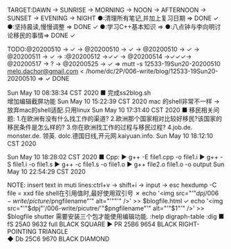 TARGET:DAWN → SUNRISE → MORNING → NOON → AFTERNOON → SUNSET → EVENING → NIGHT
●:清理所有笔记,并加上复习日期 ⇒ DONE ✓
●:坚持晨读,慢慢调整 ⇒ DONE ✓ 
●:学习C++基本知识 ⇒ 
●:八点钟与李向明讨论移民的事情⇒ DONE ✓

TODO:@20200510 → ✓ → @20200510 → ✓ → @20200510 → ✓ → @20200511 → ✓ → 
    :@20200512 →✓✓ → @20200514 →✓✓✓→ @20200517 → ? → @20200525 → ✓ ⇒ 
mutt -s 12533-19Sun20-20200510 melo.dachor@gmail.com < /home/dc/2P/006-write/blog/12533-19Sun20-20200510 ⇒ ✓ DONE


Sun May 10 08:38:34 CST 2020
    ■ 完成ss2blog.sh        
    增加编辑截屏功能
Sun May 10 15:22:39 CST 2020
    mac 的shell非常不一样 → 放弃mac的shell适配.只用linux
Sun May 10 17:31:40 CST 2020
    ■ 移民相关问题:
        1.在欧洲有没有什么找工作的渠道?
        2.欧洲那个国家相对比较好移民?该国家的移民条件是怎么样的?
        3.你在欧洲找工作的过程与移民过程?
        4.job.de. monster.de. 领英. dolc.德国日线,开元网.kaiyuan.info. 
Sun May 10 18:12:10 CST 2020


Sun May 10 18:28:02 CST 2020
    ■ Cpp:
        ▶ g++ -E file1.cpp -o file1.i
        ▶ g++ -S file1.i -o file1.s
        ▶ g++ -c file1.s -o file1.o
        ▶ g++ file2.o file1.o -o output
Sun May 10 22:54:29 CST 2020
        

NOTE:
    insert text in muti lines:ctrl+v -> shift+i -> input -> esc
    hexdump -C file = xxd file
    shell在引用值时,最好使用双引号
    ✗ echo '<img src="'"$dpj/006-write/picture/$pngfilename"'" alt="'""'" />' >> $blogfile.html
    ✓ echo '<img src="'"$dpj"'/006-write/picutre/'"$pngfilename"'" alt="'"$1"'" />' >> $blogfile
    shutter 需要安装三个包才能使用编辑功能.
    :help digraph-table :dig
    ■   	fS	25A0	9632	full BLACK SQUARE
    ▶       PR      25B6    9654    BLACK RIGHT-POINTING TRIANGLE                                                                 
    ◆       Db      25C6    9670    BLACK DIAMOND
